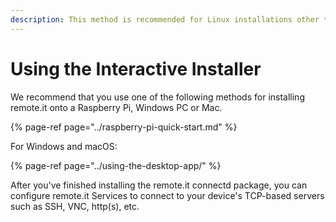 ```yaml
---
description: This method is recommended for Linux installations other than Raspbian.
---
```


# Using the Interactive Installer

We recommend that you use one of the following methods for installing remote.it onto a Raspberry Pi, Windows PC or Mac.

{% page-ref page="../raspberry-pi-quick-start.md" %}

For Windows and macOS:

{% page-ref page="../using-the-desktop-app/" %}



After you've finished installing the remote.it connectd package, you can configure remote.it Services to connect to your device's TCP-based servers such as SSH, VNC, http\(s\), etc.

